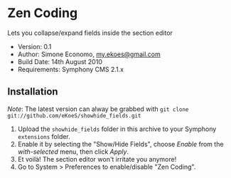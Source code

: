 # Zen Coding

Lets you collapse/expand fields inside the section editor

- Version: 0.1
- Author: Simone Economo, my.ekoes@gmail.com
- Build Date: 14th August 2010
- Requirements: Symphony CMS 2.1.x

## Installation

_Note_: The latest version can alway be grabbed with `git clone git://github.com/eKoeS/showhide_fields.git`

1. Upload the `showhide_fields` folder in this archive to your Symphony `extensions` folder.
2. Enable it by selecting the "Show/Hide Fields", choose _Enable_ from the _with-selected_ menu, then click _Apply_.
3. Et voilà! The section editor won't irritate you anymore!
4. Go to System > Preferences to enable/disable "Zen Coding".
